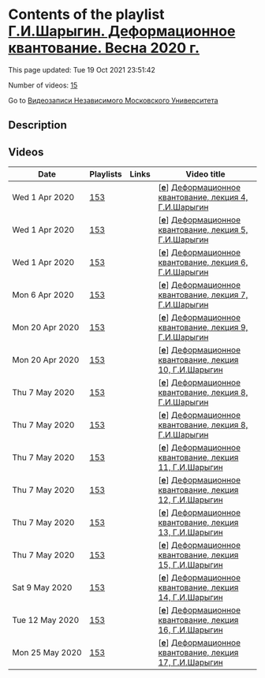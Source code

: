 # Contents of the playlist [Г.И.Шарыгин. Деформационное квантование. Весна 2020 г.](https://www.youtube.com/playlist?list=PLp9ABVh6_x4EcJ2TxH3xGkBZFnAkpI9Gr)

This page updated: Tue 19 Oct 2021 23:51:42

Number of videos: [15](#videos)

Go to [Видеозаписи Независимого Московского Университета](../README.md)

## Description



## Videos

|Date|Playlists|Links|Video title|
|---|---|---|---|
| Wed&nbsp;1&nbsp;Apr&nbsp;2020 | [153](../playlists/153 "Г.И.Шарыгин. Деформационное квантование. Весна 2020 г.") |  | [[**e**](https://studio.youtube.com/video/XPo6bs9vSW8/edit "Edit")] [Деформационное квантование, лекция 4, Г.И.Шарыгин](https://www.youtube.com/watch?v=XPo6bs9vSW8&list=PLp9ABVh6_x4EcJ2TxH3xGkBZFnAkpI9Gr) |
| Wed&nbsp;1&nbsp;Apr&nbsp;2020 | [153](../playlists/153 "Г.И.Шарыгин. Деформационное квантование. Весна 2020 г.") |  | [[**e**](https://studio.youtube.com/video/5Xko74M_Dk4/edit "Edit")] [Деформационное квантование, лекция 5, Г.И.Шарыгин](https://www.youtube.com/watch?v=5Xko74M_Dk4&list=PLp9ABVh6_x4EcJ2TxH3xGkBZFnAkpI9Gr) |
| Wed&nbsp;1&nbsp;Apr&nbsp;2020 | [153](../playlists/153 "Г.И.Шарыгин. Деформационное квантование. Весна 2020 г.") |  | [[**e**](https://studio.youtube.com/video/MBI0vXyEdFM/edit "Edit")] [Деформационное квантование, лекция 6, Г.И.Шарыгин](https://www.youtube.com/watch?v=MBI0vXyEdFM&list=PLp9ABVh6_x4EcJ2TxH3xGkBZFnAkpI9Gr) |
| Mon&nbsp;6&nbsp;Apr&nbsp;2020 | [153](../playlists/153 "Г.И.Шарыгин. Деформационное квантование. Весна 2020 г.") |  | [[**e**](https://studio.youtube.com/video/diBn0OIu86M/edit "Edit")] [Деформационное квантование, лекция 7, Г.И.Шарыгин](https://www.youtube.com/watch?v=diBn0OIu86M&list=PLp9ABVh6_x4EcJ2TxH3xGkBZFnAkpI9Gr) |
| Mon&nbsp;20&nbsp;Apr&nbsp;2020 | [153](../playlists/153 "Г.И.Шарыгин. Деформационное квантование. Весна 2020 г.") |  | [[**e**](https://studio.youtube.com/video/fTx2tcG7Mf8/edit "Edit")] [Деформационное квантование, лекция 9, Г.И.Шарыгин](https://www.youtube.com/watch?v=fTx2tcG7Mf8&list=PLp9ABVh6_x4EcJ2TxH3xGkBZFnAkpI9Gr) |
| Mon&nbsp;20&nbsp;Apr&nbsp;2020 | [153](../playlists/153 "Г.И.Шарыгин. Деформационное квантование. Весна 2020 г.") |  | [[**e**](https://studio.youtube.com/video/eO-detZZ2wQ/edit "Edit")] [Деформационное квантование, лекция 10, Г.И.Шарыгин](https://www.youtube.com/watch?v=eO-detZZ2wQ&list=PLp9ABVh6_x4EcJ2TxH3xGkBZFnAkpI9Gr) |
| Thu&nbsp;7&nbsp;May&nbsp;2020 | [153](../playlists/153 "Г.И.Шарыгин. Деформационное квантование. Весна 2020 г.") |  | [[**e**](https://studio.youtube.com/video/Z8wDA5It1kY/edit "Edit")] [Деформационное квантование, лекция 8, Г.И.Шарыгин](https://www.youtube.com/watch?v=Z8wDA5It1kY&list=PLp9ABVh6_x4EcJ2TxH3xGkBZFnAkpI9Gr) |
| Thu&nbsp;7&nbsp;May&nbsp;2020 | [153](../playlists/153 "Г.И.Шарыгин. Деформационное квантование. Весна 2020 г.") |  | [[**e**](https://studio.youtube.com/video/Z8wDA5It1kY/edit "Edit")] [Деформационное квантование, лекция 8, Г.И.Шарыгин](https://www.youtube.com/watch?v=Z8wDA5It1kY&list=PLp9ABVh6_x4EcJ2TxH3xGkBZFnAkpI9Gr) |
| Thu&nbsp;7&nbsp;May&nbsp;2020 | [153](../playlists/153 "Г.И.Шарыгин. Деформационное квантование. Весна 2020 г.") |  | [[**e**](https://studio.youtube.com/video/j_joEssuhIU/edit "Edit")] [Деформационное квантование, лекция 11, Г.И.Шарыгин](https://www.youtube.com/watch?v=j_joEssuhIU&list=PLp9ABVh6_x4EcJ2TxH3xGkBZFnAkpI9Gr) |
| Thu&nbsp;7&nbsp;May&nbsp;2020 | [153](../playlists/153 "Г.И.Шарыгин. Деформационное квантование. Весна 2020 г.") |  | [[**e**](https://studio.youtube.com/video/RQDbTZ5OriE/edit "Edit")] [Деформационное квантование, лекция 12, Г.И.Шарыгин](https://www.youtube.com/watch?v=RQDbTZ5OriE&list=PLp9ABVh6_x4EcJ2TxH3xGkBZFnAkpI9Gr) |
| Thu&nbsp;7&nbsp;May&nbsp;2020 | [153](../playlists/153 "Г.И.Шарыгин. Деформационное квантование. Весна 2020 г.") |  | [[**e**](https://studio.youtube.com/video/twh46opZUew/edit "Edit")] [Деформационное квантование, лекция 13, Г.И.Шарыгин](https://www.youtube.com/watch?v=twh46opZUew&list=PLp9ABVh6_x4EcJ2TxH3xGkBZFnAkpI9Gr) |
| Thu&nbsp;7&nbsp;May&nbsp;2020 | [153](../playlists/153 "Г.И.Шарыгин. Деформационное квантование. Весна 2020 г.") |  | [[**e**](https://studio.youtube.com/video/cUmyFOF_Bto/edit "Edit")] [Деформационное квантование, лекция 15, Г.И.Шарыгин](https://www.youtube.com/watch?v=cUmyFOF_Bto&list=PLp9ABVh6_x4EcJ2TxH3xGkBZFnAkpI9Gr) |
| Sat&nbsp;9&nbsp;May&nbsp;2020 | [153](../playlists/153 "Г.И.Шарыгин. Деформационное квантование. Весна 2020 г.") |  | [[**e**](https://studio.youtube.com/video/4EcmMVYVzhM/edit "Edit")] [Деформационное квантование, лекция 14, Г.И.Шарыгин](https://www.youtube.com/watch?v=4EcmMVYVzhM&list=PLp9ABVh6_x4EcJ2TxH3xGkBZFnAkpI9Gr) |
| Tue&nbsp;12&nbsp;May&nbsp;2020 | [153](../playlists/153 "Г.И.Шарыгин. Деформационное квантование. Весна 2020 г.") |  | [[**e**](https://studio.youtube.com/video/Md4ADuCfgxY/edit "Edit")] [Деформационное квантование, лекция 16, Г.И.Шарыгин](https://www.youtube.com/watch?v=Md4ADuCfgxY&list=PLp9ABVh6_x4EcJ2TxH3xGkBZFnAkpI9Gr) |
| Mon&nbsp;25&nbsp;May&nbsp;2020 | [153](../playlists/153 "Г.И.Шарыгин. Деформационное квантование. Весна 2020 г.") |  | [[**e**](https://studio.youtube.com/video/KYiSsrAVNeY/edit "Edit")] [Деформационное квантование, лекция 17, Г.И.Шарыгин](https://www.youtube.com/watch?v=KYiSsrAVNeY&list=PLp9ABVh6_x4EcJ2TxH3xGkBZFnAkpI9Gr) |
